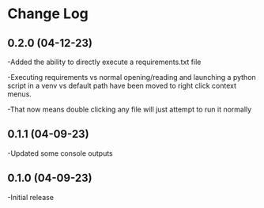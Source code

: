 # Change Log

## 0.2.0 (04-12-23)
-Added the ability to directly execute a requirements.txt file

-Executing requirements vs normal opening/reading and launching a python script in a venv vs default path have been moved to right click context menus.

-That now means double clicking any file will just attempt to run it normally

## 0.1.1 (04-09-23)
-Updated some console outputs

## 0.1.0 (04-09-23)
-Initial release
